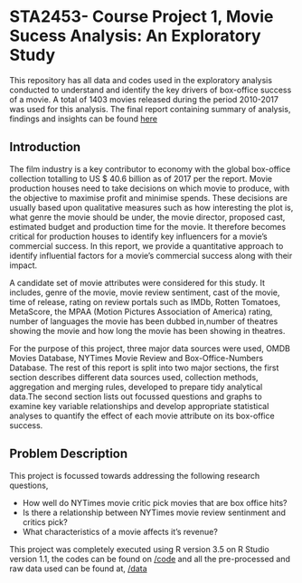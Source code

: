 # STA2453- Course Project 1, Movie Sucess Analysis: An Exploratory Study

This repository has all data and codes used in the exploratory analysis conducted to understand and identify the key drivers of box-office success of a movie. A total of 1403 movies released during the period 2010-2017 was used for this analysis. The final report containing summary of analysis, findings and insights can be found [here](https://bharatlearnstocode.github.io/movie-data-exploration-data-science-exploration/report/STA2453_Project1_Report_BharadwajJanarthanan.html#contents)

## Introduction

The film industry is a key contributor to economy with the global box-office collection totalling to US $ 40.6 billion as of 2017 per the report. Movie production houses need to take decisions on which movie to produce, with the objective to maximise profit and minimise spends. These decisions are usually based upon qualitative measures such as how interesting the plot is, what genre the movie should be under, the movie director, proposed cast, estimated budget and production time for the movie. It therefore becomes critical for production houses to identify key influencers for a movie’s commercial success. In this report, we provide a quantitative approach to identify influential factors for a movie’s commercial success along with their impact.

A candidate set of movie attributes were considered for this study. It includes, genre of the movie, movie review sentiment, cast of the movie, time of release, rating on review portals such as IMDb, Rotten Tomatoes, MetaScore, the MPAA (Motion Pictures Association of America) rating, number of languages the movie has been dubbed in,number of theatres showing the movie and how long the movie has been showing in theatres.

For the purpose of this project, three major data sources were used, OMDB Movies Database, NYTimes Movie Review and Box-Office-Numbers Database. The rest of this report is split into two major sections, the first section describes different data sources used, collection methods, aggregation and merging rules, developed to prepare tidy analytical data.The second section lists out focussed questions and graphs to examine key variable relationships and develop appropriate statistical analyses to quantify the effect of each movie attribute on its box-office success.

## Problem Description

This project is focussed towards addressing the following research questions,

* How well do NYTimes movie critic pick movies that are box office hits?
* Is there a relationship between NYTimes movie review sentinment and critics pick?
* What characteristics of a movie affects it’s revenue?

This project was completely executed using R version 3.5 on R Studio version 1.1, the codes can be found on [/code](https://github.com/bharatlearnstocode/movie-data-exploration-data-science-exploration/tree/master/code) and all the pre-processed and raw data used can be found at, [/data](https://github.com/bharatlearnstocode/movie-data-exploration-data-science-exploration/tree/master/data)
